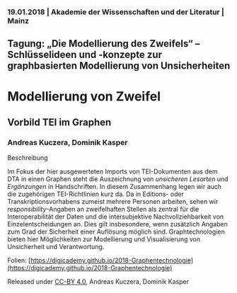 ### 19.01.2018 | Akademie der Wissenschaften und der Literatur | Mainz
## Tagung: „Die Modellierung des Zweifels“ – Schlüsselideen und -konzepte zur graphbasierten Modellierung von Unsicherheiten

# Modellierung von Zweifel

## Vorbild TEI im Graphen

### Andreas Kuczera, Dominik Kasper

Beschreibung

Im Fokus der hier ausgewerteten Imports von TEI-Dokumenten aus dem DTA in einen Graphen steht die Auszeichnung von *unsicheren Lesarten* und *Ergänzungen* in Handschriften. In diesem Zusammenhang legen wir auch die zugehörigen TEI-Richtlinien kurz da. Da in Editions- oder Transkriptionsvorhabens zumeist mehrere Personen arbeiten, sehen wir _responsibility_-Angaben an zweifelhaften Stellen als zentral für die Interoperabilität der Daten und die intersubjektive Nachvollziehbarkeit von Einzelentscheidungen an. Dies gilt insbesondere, wenn zusätzlich Angaben zum Grad der Sicherheit einer Auflösung möglich sind. Graphtechnologien bieten hier Möglichkeiten zur Modellierung und Visualisierung von Unsicherheit und Verantwortung.

Folien: [https://digicademy.github.io/2018-Graphentechnologie](https://digicademy.github.io/2018-Graphentechnologie)

Released under [CC-BY 4.0](https://creativecommons.org/licenses/by/4.0/), Andreas Kuczera, Dominik Kasper
